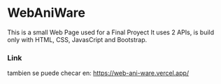 # WebAniWare

This is a small Web Page used for a Final Proyect
It uses 2 APIs, is build only with HTML, CSS, JavasCript and Bootstrap.

### Link
tambien se puede checar en:
https://web-ani-ware.vercel.app/
